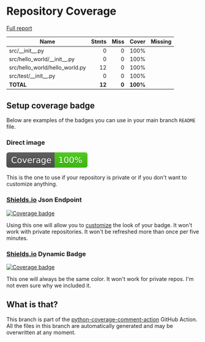# Repository Coverage

[Full report](https://htmlpreview.github.io/?https://github.com/izzkhairable/python-hello-world/blob/python-coverage-comment-action-data/htmlcov/index.html)

| Name                             |    Stmts |     Miss |    Cover |   Missing |
|--------------------------------- | -------: | -------: | -------: | --------: |
| src/\_\_init\_\_.py              |        0 |        0 |     100% |           |
| src/hello\_world/\_\_init\_\_.py |        0 |        0 |     100% |           |
| src/hello\_world/hello\_world.py |       12 |        0 |     100% |           |
| src/test/\_\_init\_\_.py         |        0 |        0 |     100% |           |
|                        **TOTAL** |   **12** |    **0** | **100%** |           |


## Setup coverage badge

Below are examples of the badges you can use in your main branch `README` file.

### Direct image

[![Coverage badge](https://raw.githubusercontent.com/izzkhairable/python-hello-world/python-coverage-comment-action-data/badge.svg)](https://htmlpreview.github.io/?https://github.com/izzkhairable/python-hello-world/blob/python-coverage-comment-action-data/htmlcov/index.html)

This is the one to use if your repository is private or if you don't want to customize anything.

### [Shields.io](https://shields.io) Json Endpoint

[![Coverage badge](https://img.shields.io/endpoint?url=https://raw.githubusercontent.com/izzkhairable/python-hello-world/python-coverage-comment-action-data/endpoint.json)](https://htmlpreview.github.io/?https://github.com/izzkhairable/python-hello-world/blob/python-coverage-comment-action-data/htmlcov/index.html)

Using this one will allow you to [customize](https://shields.io/endpoint) the look of your badge.
It won't work with private repositories. It won't be refreshed more than once per five minutes.

### [Shields.io](https://shields.io) Dynamic Badge

[![Coverage badge](https://img.shields.io/badge/dynamic/json?color=brightgreen&label=coverage&query=%24.message&url=https%3A%2F%2Fraw.githubusercontent.com%2Fizzkhairable%2Fpython-hello-world%2Fpython-coverage-comment-action-data%2Fendpoint.json)](https://htmlpreview.github.io/?https://github.com/izzkhairable/python-hello-world/blob/python-coverage-comment-action-data/htmlcov/index.html)

This one will always be the same color. It won't work for private repos. I'm not even sure why we included it.

## What is that?

This branch is part of the
[python-coverage-comment-action](https://github.com/marketplace/actions/python-coverage-comment)
GitHub Action. All the files in this branch are automatically generated and may be
overwritten at any moment.